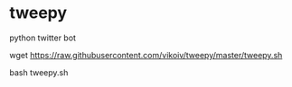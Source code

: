 # tweepy
python twitter bot


wget https://raw.githubusercontent.com/vikoiv/tweepy/master/tweepy.sh

bash tweepy.sh
